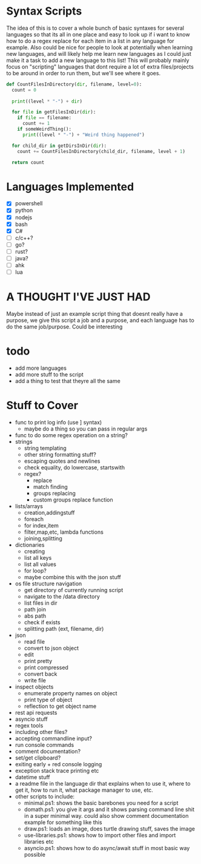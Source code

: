# Syntax Scripts

The idea of this is to cover a whole bunch of basic syntaxes for several languages so that its all in one place and easy to look up if i want to know how to do a regex replace for each item in a list in any language for example. Also could be nice for people to look at potentially when learning new languages, and will likely help me learn new languages as I could just make it a task to add a new language to this list! This will probably mainly focus on "scripting" languages that dont require a lot of extra files/projects to be around in order to run them, but we'll see where it goes.



```py
def CountFilesInDirectory(dir, filename, level=0):
  count = 0
  
  print((level * "-") + dir)

  for file in getFilesInDir(dir):
    if file == filename:
      count += 1
    if someWeirdThing():
      print((level * "-") + "Weird thing happened")

  for child_dir in getDirsInDir(dir):
    count += CountFilesInDirectory(child_dir, filename, level + 1)

  return count
```


# Languages Implemented
- [x] powershell
- [x] python
- [x] nodejs
- [x] bash
- [x] C#
- [ ] c/c++?
- [ ] go?
- [ ] rust?
- [ ] java?
- [ ] ahk
- [ ] lua

# A THOUGHT I'VE JUST HAD

Maybe instead of just an example script thing that doesnt really have a purpose, we give this script a job and a purpose, and each language has to do the same job/purpose. Could be interesting

# todo
- add more languages
- add more stuff to the script
- add a thing to test that theyre all the same

# Stuff to Cover
- func to print log info (use ] syntax)
  - maybe do a thing so you can pass in regular args
- func to do some regex operation on a string?
- strings
  - string templating
  - other string formatting stuff?
  - escaping quotes and newlines
  - check equality, do lowercase, startswith
  - regex?
    - replace
    - match finding
    - groups replacing
    - custom groups replace function
- lists/arrays
  - creation,addingstuff
  - foreach
  - for index,item
  - filter,map,etc, lambda functions
  - joining,splitting
- dictionaries
  - creating
  - list all keys
  - list all values
  - for loop?
  - maybe combine this with the json stuff
- os file structure navigation
  - get directory of currently running script
  - navigate to the /data directory
  - list files in dir
  - path join
  - abs path
  - check if exists
  - splitting path (ext, filename, dir)
- json
  - read file
  - convert to json object
  - edit
  - print pretty
  - print compressed
  - convert back
  - write file
- inspect objects
  - enumerate property names on object
  - print type of object
  - reflection to get object name
- rest api requests
- asyncio stuff
- regex tools
- including other files?
- accepting commandline input?
- run console commands
- comment documentation?
- set/get clipboard?
- exiting early + red console logging
- exception stack trace printing etc
- datetime stuff
- a readme file in the language dir that explains when to use it, where to get it, how to run it, what package manager to use, etc.
- other scripts to include:
  - minimal.ps1: shows the basic barebones you need for a script
  - domath.ps1: you give it args and it shows parsing command line shit in a super minimal way. could also show comment documentation example for something like this
  - draw.ps1: loads an image, does turtle drawing stuff, saves the image
  - use-libraries.ps1: shows how to import other files and import libraries etc
  - asyncio.ps1: shows how to do async/await stuff in most basic way possible
